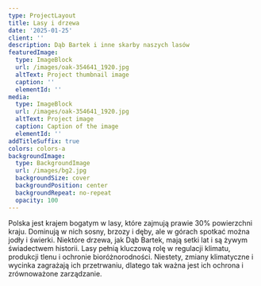 ```yaml
---
type: ProjectLayout
title: Lasy i drzewa
date: '2025-01-25'
client: ''
description: Dąb Bartek i inne skarby naszych lasów
featuredImage:
  type: ImageBlock
  url: /images/oak-354641_1920.jpg
  altText: Project thumbnail image
  caption: ''
  elementId: ''
media:
  type: ImageBlock
  url: /images/oak-354641_1920.jpg
  altText: Project image
  caption: Caption of the image
  elementId: ''
addTitleSuffix: true
colors: colors-a
backgroundImage:
  type: BackgroundImage
  url: /images/bg2.jpg
  backgroundSize: cover
  backgroundPosition: center
  backgroundRepeat: no-repeat
  opacity: 100
---
```


Polska jest krajem bogatym w lasy, które zajmują prawie 30% powierzchni kraju. Dominują w nich sosny, brzozy i dęby, ale w górach spotkać można jodły i świerki. Niektóre drzewa, jak Dąb Bartek, mają setki lat i są żywym świadectwem historii. Lasy pełnią kluczową rolę w regulacji klimatu, produkcji tlenu i ochronie bioróżnorodności. Niestety, zmiany klimatyczne i wycinka zagrażają ich przetrwaniu, dlatego tak ważna jest ich ochrona i zrównoważone zarządzanie.

